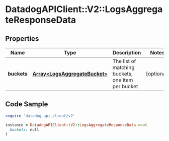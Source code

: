 # DatadogAPIClient::V2::LogsAggregateResponseData

## Properties

| Name | Type | Description | Notes |
| ---- | ---- | ----------- | ----- |
| **buckets** | [**Array&lt;LogsAggregateBucket&gt;**](LogsAggregateBucket.md) | The list of matching buckets, one item per bucket | [optional] |

## Code Sample

```ruby
require 'datadog_api_client/v2'

instance = DatadogAPIClient::V2::LogsAggregateResponseData.new(
  buckets: null
)
```

